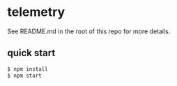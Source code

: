 # telemetry

See README.md in the root of this repo for more details.

## quick start

```bash
$ npm install
$ npm start
```
